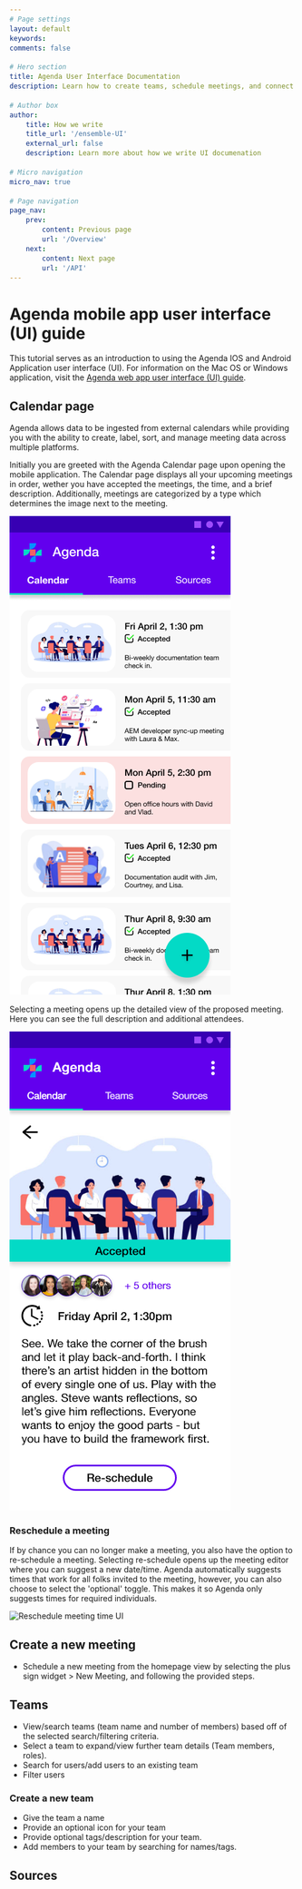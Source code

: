 ```yaml
---
# Page settings
layout: default
keywords:
comments: false

# Hero section
title: Agenda User Interface Documentation
description: Learn how to create teams, schedule meetings, and connect your sources.

# Author box
author:
    title: How we write
    title_url: '/ensemble-UI'
    external_url: false
    description: Learn more about how we write UI documenation

# Micro navigation
micro_nav: true

# Page navigation
page_nav:
    prev:
        content: Previous page
        url: '/Overview'
    next:
        content: Next page
        url: '/API'
---
```


# Agenda mobile app user interface (UI) guide

This tutorial serves as an introduction to using the Agenda IOS and Android Application user interface (UI). For information on the Mac OS or Windows application, visit the [Agenda web app user interface (UI) guide](link-needed).

## Calendar page

Agenda allows data to be ingested from external calendars while providing you with the ability to create, label, sort, and manage meeting data across multiple platforms.

Initially you are greeted with the Agenda Calendar page upon opening the mobile application. The Calendar page displays all your upcoming meetings in order, wether you have accepted the meetings, the time, and a brief description. Additionally, meetings are categorized by a type which determines the image next to the meeting.

![Calendar homepage example](./images/home-page.png)

Selecting a meeting opens up the detailed view of the proposed meeting. Here you can see the full description and additional attendees. 

![Details page](./images/detail-page.png)

### Reschedule a meeting

If by chance you can no longer make a meeting, you also have the option to re-schedule a meeting. Selecting re-schedule opens up the meeting editor where you can suggest a new date/time. Agenda automatically suggests times that work for all folks invited to the meeting, however, you can also choose to select the 'optional' toggle. This makes it so Agenda only suggests times for required individuals.

![Reschedule meeting time UI](ui-is-not-made)

## Create a new meeting

- Schedule a new meeting from the homepage view by selecting the plus sign widget > New Meeting, and following the provided steps. 

## Teams

- View/search teams (team name and number of members) based off of the selected search/filtering criteria.
- Select a team to expand/view further team details (Team members, roles).
- Search for users/add users to an existing team
- Filter users

### Create a new team

- Give the team a name
- Provide an optional icon for your team
- Provide optional tags/description for your team.
- Add members to your team by searching for names/tags.

## Sources
